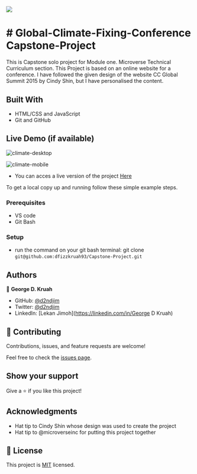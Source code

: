 # ![](https://img.shields.io/badge/Microverse-blueviolet)

# # Global-Climate-Fixing-Conference Capstone-Project

This is  Capstone solo project for Module one. Microverse Technical Curriculum section. This Project is based on an online website for a conference. I have followed the given design of the website CC Global Summit 2015 by Cindy Shin, but I have personalised the content.


## Built With

- HTML/CSS and JavaScript
- Git and GitHub

## Live Demo (if available)
![climate-desktop](https://user-images.githubusercontent.com/18019955/158822213-57608178-24c3-49f0-a597-86872de89729.png)

![climate-mobile](https://user-images.githubusercontent.com/18019955/158822340-203183fa-cd49-450b-8ba1-1efc6c23a76a.png)


- You can acces a live version of the project [Here](https://dfizzkruah93.github.io/Capstone-Project/)

To get a local copy up and running follow these simple example steps.

### Prerequisites
- VS code
- Git Bash
### Setup
- run the command on your git bash terminal: git clone `git@github.com:dfizzkruah93/Capstone-Project.git`
## Authors

👤 **George D. Kruah**

- GitHub: [@d2ndjim](https://github.com/dfizzkruah93)
- Twitter: [@d2ndjim](https://twitter.com/DKruah)
- LinkedIn: [Lekan Jimoh](https://linkedin.com/in/George D Kruah)
## 🤝 Contributing
Contributions, issues, and feature requests are welcome!

Feel free to check the [issues page](../../issues/).

## Show your support

Give a ⭐️ if you like this project!

## Acknowledgments

- Hat tip to Cindy Shin whose design was used to create the project
- Hat tip to @microverseinc for putting this project together
## 📝 License

This project is [MIT](./MIT.md) licensed.
